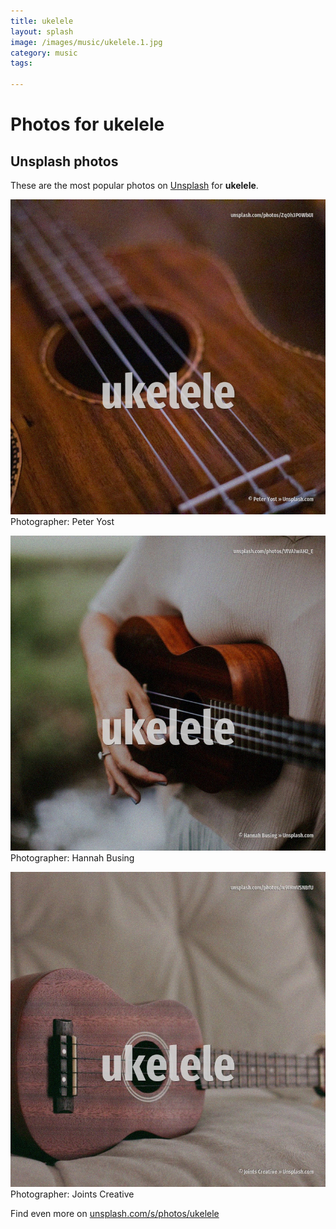 ```yaml
---
title: ukelele
layout: splash
image: /images/music/ukelele.1.jpg
category: music
tags:

---
```

# Photos for ukelele
 
## Unsplash photos
These are the most popular photos on [Unsplash](https://unsplash.com) for **ukelele**.
 
![ukelele](/images/music/ukelele.1.jpg)
Photographer:  Peter Yost
 
![ukelele](/images/music/ukelele.2.jpg)
Photographer:  Hannah Busing
 
![ukelele](/images/music/ukelele.3.jpg)
Photographer:  Joints Creative
 
Find even more on [unsplash.com/s/photos/ukelele](https://unsplash.com/s/photos/ukelele)
 
